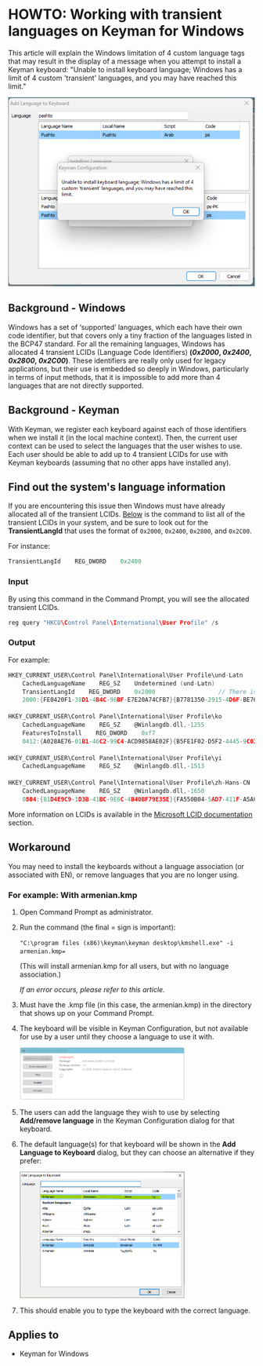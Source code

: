 # HOWTO: Working with transient languages on Keyman for Windows

This article will explain the Windows limitation of 4 custom language tags that may result in the display of a message when you attempt to install a Keyman keyboard: "Unable to install keyboard language; Windows has a limit of 4 custom 'transient' languages, and you may have reached this limit."

![Add a language to Keyboard's error](./assets/kb0116/add_language_to_keyboard_error.png)

## Background - Windows

Windows has a set of ‘supported’ languages, which each have their own code identifier, but that covers only a tiny fraction of the languages listed in the BCP47 standard. For all the remaining languages, Windows has allocated 4 transient LCIDs (Language Code Identifiers) **(*0x2000*, *0x2400*, *0x2800*, *0x2C00*)**. These identifiers are really only used for legacy applications, but their use is embedded so deeply in Windows, particularly in terms of input methods, that it is impossible to add more than 4 languages that are not directly supported.

## Background - Keyman

With Keyman, we register each keyboard against each of those identifiers when we install it (in the local machine context). Then, the current user context can be used to select the languages that the user wishes to use. Each user should be able to add up to 4 transient LCIDs for use with Keyman keyboards (assuming that no other apps have installed any).

## Find out the system's language information

If you are encountering this issue then Windows must have already allocated all of the transient LCIDs. [Below](#input) is the command to list all of the transient LCIDs in your system, and be sure to look out for the **TransientLangId** that uses the format of `0x2000`, `0x2400`, `0x2800`, and `0x2C00`.

For instance:
```c
TransientLangId    REG_DWORD    0x2400
```

### Input

By using this command in the Command Prompt, you will see the allocated transient LCIDs.
```c
reg query "HKCU\Control Panel\International\User Profile" /s
``` 

### Output

For example:
```c
HKEY_CURRENT_USER\Control Panel\International\User Profile\und-Latn
    CachedLanguageName    REG_SZ    Undetermined (und-Latn)
    TransientLangId    REG_DWORD    0x2000                  // There is one here
    2000:{FE0420F1-38D1-4B4C-96BF-E7E20A74CFB7}{B7781350-2915-4D6F-BE76-B82B25BA4520}    REG_DWORD    0x1

HKEY_CURRENT_USER\Control Panel\International\User Profile\ko
    CachedLanguageName    REG_SZ    @Winlangdb.dll,-1255
    FeaturesToInstall    REG_DWORD    0xf7
    0412:{A028AE76-01B1-46C2-99C4-ACD9858AE02F}{B5FE1F02-D5F2-4445-9C03-C568F23C99A1}    REG_DWORD    0x1

HKEY_CURRENT_USER\Control Panel\International\User Profile\yi
    CachedLanguageName    REG_SZ    @Winlangdb.dll,-1513

HKEY_CURRENT_USER\Control Panel\International\User Profile\zh-Hans-CN
    CachedLanguageName    REG_SZ    @Winlangdb.dll,-1650
    0804:{81D4E9C9-1D3B-41BC-9E6C-4B40BF79E35E}{FA550B04-5AD7-411F-A5AC-CA038EC515D7}    REG_DWORD    0x1
```

More information on LCIDs is available in the [Microsoft LCID documentation](https://learn.microsoft.com/en-us/openspecs/windows_protocols/ms-lcid/70feba9f-294e-491e-b6eb-56532684c37f#published-version) section.

## Workaround
You may need to install the keyboards without a language association (or associated with EN), or remove languages that you are no longer using. 

### For example: With armenian.kmp

1. Open Command Prompt as administrator.

2. Run the command (the final = sign is important):

    `"C:\program files (x86)\keyman\keyman desktop\kmshell.exe" -i armenian.kmp=` 

    (This will install armenian.kmp for all users, but with no language association.)
    
    *If an error occurs, please refer to this article.*

3. Must have the .kmp file (in this case, the armenian.kmp) in the directory that shows up on your Command Prompt.

4. The keyboard will be visible in Keyman Configuration, but not available for use by a user until they choose a language to use it with.

    <img src="./assets/kb0116/armenian_keyboard_no_language.png" width="70%" alt="Armernian Keyman keyboard with no language association installed"/>

5. The users can add the language they wish to use by selecting **Add/remove language** in the Keyman Configuration dialog for that keyboard.

6. The default language(s) for that keyboard will be shown in the **Add Language to Keyboard** dialog, but they can choose an alternative if they prefer:

    <img src="./assets/kb0116/armenian_keyboard_add_language_dialog.png" width="70%" alt="Add language to the Armernian Keyman keyboard"/>

7. This should enable you to type the keyboard with the correct language.

## Applies to

* Keyman for Windows 